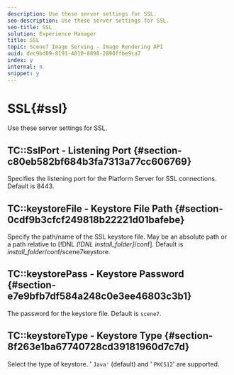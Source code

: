 ```yaml
---
description: Use these server settings for SSL.
seo-description: Use these server settings for SSL.
seo-title: SSL
solution: Experience Manager
title: SSL
topic: Scene7 Image Serving - Image Rendering API
uuid: dec9bd09-8191-4010-8898-2890ffbe9ca7
index: y
internal: n
snippet: y
---
```


# SSL{#ssl}

Use these server settings for SSL.

## TC::SslPort - Listening Port {#section-c80eb582bf684b3fa7313a77cc606769}

Specifies the listening port for the Platform Server for SSL connections. Default is 8443.

## TC::keystoreFile - Keystore File Path {#section-0cdf9b3cfcf249818b22221d01bafebe}

Specify the path/name of the SSL keystore file. May be an absolute path or a path relative to [!DNL *[!DNL install_folder]*/conf]. Default is *install_folder*/conf/scene7keystore.

## TC::keystorePass - Keystore Password {#section-e7e9bfb7df584a248c0e3ee46803c3b1}

The password for the keystore file. Default is `scene7`.

## TC::keystoreType - Keystore Type {#section-8f263e1ba67740728cd39181960d7c7d}

Select the type of keystore. ' `Java'` (default) and ' `PKCS12`' are supported. 
